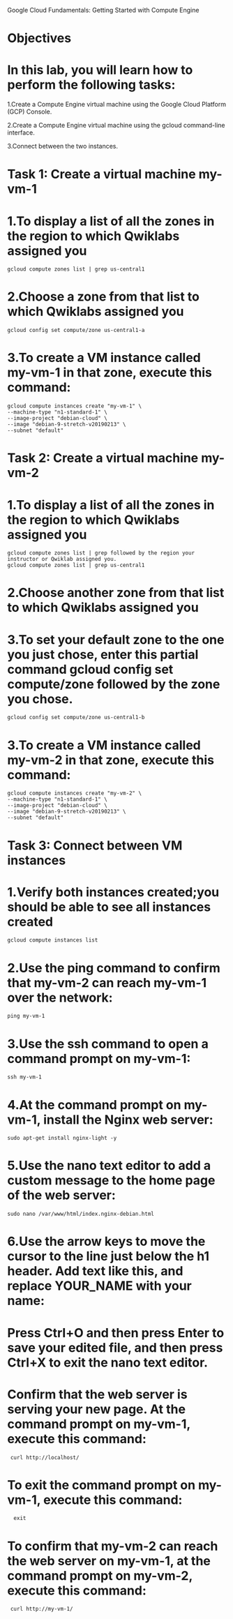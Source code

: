 Google Cloud Fundamentals: Getting Started with Compute Engine

# Objectives
# In this lab, you will learn how to perform the following tasks:

1.Create a Compute Engine virtual machine using the Google Cloud Platform (GCP) Console.

2.Create a Compute Engine virtual machine using the gcloud command-line interface.

3.Connect between the two instances.

# Task 1: Create a virtual machine my-vm-1

# 1.To display a list of all the zones in the region to which Qwiklabs assigned you 
    gcloud compute zones list | grep us-central1

# 2.Choose a zone from that list to which Qwiklabs assigned you
    gcloud config set compute/zone us-central1-a

# 3.To create a VM instance called my-vm-1 in that zone, execute this command:

    gcloud compute instances create "my-vm-1" \
    --machine-type "n1-standard-1" \
    --image-project "debian-cloud" \
    --image "debian-9-stretch-v20190213" \
    --subnet "default"

# Task 2: Create a virtual machine my-vm-2

# 1.To display a list of all the zones in the region to which Qwiklabs assigned you 
    gcloud compute zones list | grep followed by the region your instructor or Qwiklab assigned you.
    gcloud compute zones list | grep us-central1

# 2.Choose another zone from that list to which Qwiklabs assigned you

# 3.To set your default zone to the one you just chose, enter this partial command gcloud config set compute/zone followed by the zone you chose.
    gcloud config set compute/zone us-central1-b

# 3.To create a VM instance called my-vm-2 in that zone, execute this command:

    gcloud compute instances create "my-vm-2" \
    --machine-type "n1-standard-1" \
    --image-project "debian-cloud" \
    --image "debian-9-stretch-v20190213" \
    --subnet "default"

# Task 3: Connect between VM instances
# 1.Verify both instances created;you should be able to see all instances created 
    gcloud compute instances list
# 2.Use the ping command to confirm that my-vm-2 can reach my-vm-1 over the network:
    ping my-vm-1
# 3.Use the ssh command to open a command prompt on my-vm-1:
    ssh my-vm-1
# 4.At the command prompt on my-vm-1, install the Nginx web server:
    sudo apt-get install nginx-light -y

# 5.Use the nano text editor to add a custom message to the home page of the web server:
    sudo nano /var/www/html/index.nginx-debian.html

# 6.Use the arrow keys to move the cursor to the line just below the h1 header. Add text like this, and replace YOUR_NAME with your name:
# Press Ctrl+O and then press Enter to save your edited file, and then press Ctrl+X to exit the nano text editor.
# Confirm that the web server is serving your new page. At the command prompt on my-vm-1, execute this command:
     curl http://localhost/
# To exit the command prompt on my-vm-1, execute this command:
      exit
# To confirm that my-vm-2 can reach the web server on my-vm-1, at the command prompt on my-vm-2, execute this command:
     curl http://my-vm-1/
# 